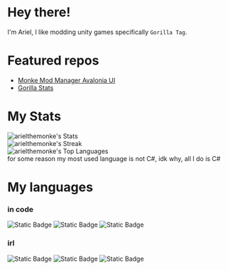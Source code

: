 # Hey there!
I'm Ariel, I like modding unity games specifically `Gorilla Tag`.

# Featured repos
- [Monke Mod Manager Avalonia UI](https://github.com/arielthemonke/MonkeModManager)
- [Gorilla Stats](https://github.com/arielthemonke/GorillaStats)

# My Stats
![arielthemonke's Stats](https://github-readme-stats.vercel.app/api?username=arielthemonke&theme=blueberry&show_icons=true&hide_border=false&count_private=true)<br/>
![arielthemonke's Streak](https://github-readme-streak-stats.herokuapp.com/?user=arielthemonke&theme=blueberry&hide_border=false)<br/>
![arielthemonke's Top Languages](https://github-readme-stats.vercel.app/api/top-langs/?username=arielthemonke&theme=blueberry&show_icons=true&hide_border=false&layout=compact)<br/>
for some reason my most used language is not C#, idk why, all I do is C#<br/>

# My languages
### in code
![Static Badge](https://img.shields.io/badge/C%23-blue)
![Static Badge](https://img.shields.io/badge/.NET-blue?logo=dotnet)
![Static Badge](https://img.shields.io/badge/Python-black?logo=python)
### irl
![Static Badge](https://img.shields.io/badge/Hebrew-blue)
![Static Badge](https://img.shields.io/badge/English-red)
![Static Badge](https://img.shields.io/badge/A%20bit%20of-Arabic-yellow)
